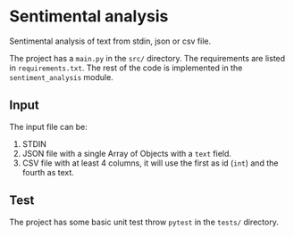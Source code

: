 # Sentimental analysis

Sentimental analysis of text from stdin, json or csv file.

The project has a `main.py` in the `src/` directory. The requirements are
listed in `requirements.txt`. The rest of the code is implemented in the
`sentiment_analysis` module.

## Input

The input file can be:

1. STDIN
2. JSON file with a single Array of Objects with a `text` field.
3. CSV file with at least 4 columns, it will use the first as id (`int`) and
   the fourth as text.

## Test

The project has some basic unit test throw `pytest` in the `tests/` directory.
